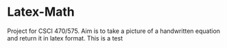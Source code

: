 # Latex-Math
Project for CSCI 470/575. Aim is to take a picture of a handwritten equation and return it in latex format.
This is a test

